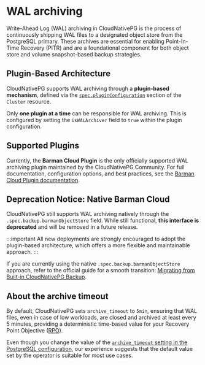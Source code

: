 # WAL archiving
<!-- SPDX-License-Identifier: CC-BY-4.0 -->

Write-Ahead Log (WAL) archiving in CloudNativePG is the process of continuously
shipping WAL files to a designated object store from the PostgreSQL primary.
These archives are essential for enabling Point-In-Time Recovery (PITR) and are
a foundational component for both object store and volume snapshot-based backup
strategies.

## Plugin-Based Architecture

CloudNativePG supports WAL archiving through a **plugin-based mechanism**,
defined via the [`spec.pluginConfiguration`](cloudnative-pg.v1.md#postgresql-cnpg-io-v1-ClusterSpec)
section of the `Cluster` resource.

Only **one plugin at a time** can be responsible for WAL archiving. This is
configured by setting the `isWALArchiver` field to `true` within the plugin
configuration.

## Supported Plugins

Currently, the **Barman Cloud Plugin** is the only officially supported WAL
archiving plugin maintained by the CloudNativePG Community.
For full documentation, configuration options, and best practices, see the
[Barman Cloud Plugin documentation](https://cloudnative-pg.io/plugin-barman-cloud/docs/intro/).

## Deprecation Notice: Native Barman Cloud

CloudNativePG still supports WAL archiving natively through the
`.spec.backup.barmanObjectStore` field. While still functional, **this
interface is deprecated** and will be removed in a future release.

:::important
All new deployments are strongly encouraged to adopt the plugin-based
architecture, which offers a more flexible and maintainable approach.
:::

If you are currently using the native `.spec.backup.barmanObjectStore`
approach, refer to the official guide for a smooth transition:
[Migrating from Built-in CloudNativePG Backup](https://cloudnative-pg.io/plugin-barman-cloud/docs/migration/).

## About the archive timeout

By default, CloudNativePG sets `archive_timeout` to `5min`, ensuring
that WAL files, even in case of low workloads, are closed and archived
at least every 5 minutes, providing a deterministic time-based value for
your Recovery Point Objective ([RPO](before_you_start.md#rpo)).

Even though you change the value of the
[`archive_timeout` setting in the PostgreSQL configuration](https://www.postgresql.org/docs/current/runtime-config-wal.html#GUC-ARCHIVE-TIMEOUT),
our experience suggests that the default value set by the operator is suitable
for most use cases.
